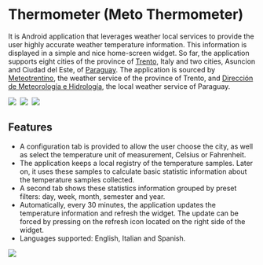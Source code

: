 Thermometer (Meto Thermometer)
==============================

It is Android application that leverages weather local services to provide the user highly accurate weather temperature information. This information is displayed in a simple and nice home-screen widget.
So far, the application supports eight cities of the province of <a href="http://en.wikipedia.org/wiki/Trento">Trento</a>, Italy and two cities, Asuncion and Ciudad del Este, of <a href="http://en.wikipedia.org/wiki/Paraguay">Paraguay</a>. The application is sourced by <a href="http://www.meteotrentino.it">Meteotrentino</a>, the weather service of the province of Trento, and <a href="http://dinac.gov.py/">Dirección de Meteorología e Hidrología</a>, the local weather service of Paraguay.

<img src="https://lh5.ggpht.com/hAgxJ7wzpxaBJP9YsLu6Lwi_jSTs94M3dbBkkFrQ9k71A6a3YSrCddaJcCWHcLT5F74=h310-rw" />&nbsp;
<img src="https://lh5.ggpht.com/Dn3uCz1YOFOeykxYuUzJZulTj8RME4PpAxwmm_AsHHzlyAf_NxJYs7PxzsJoiWw23lwj=h310-rw"/>&nbsp;
<img src="https://lh3.ggpht.com/yhgwnbkS-BGxFdhZD-b6yXXq9hrV-KwwZnMkbGeyyucMP0vh6eaV93GOB57Zf6tVLBJd=h310-rw"/>

Features
--------
* A configuration tab is provided to allow the user choose the city, as well as select the temperature unit of measurement, Celsius or Fahrenheit.
* The application keeps a local registry of the temperature samples. Later on, it uses these samples to calculate basic statistic information about the temperature samples collected.
* A second tab shows these statistics information grouped by preset filters: day, week, month, semester and year.
* Automatically, every 30 minutes, the application updates the temperature information and refresh the widget. The update can be forced by pressing on the refresh icon located on the right side of the widget.
* Languages supported: English, Italian and Spanish.

<img src="http://mobilereach.com/wp-content/uploads/2012/11/google-play-logo-300x104.jpg"/>
